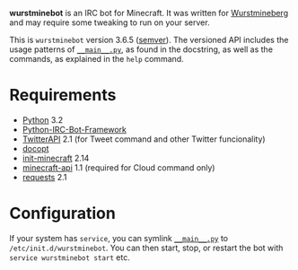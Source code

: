 **wurstminebot** is an IRC bot for Minecraft. It was written for [Wurstmineberg](http://wurstmineberg.de/) and may require some tweaking to run on your server.

This is `wurstminebot` version 3.6.5 ([semver](http://semver.org/)). The versioned API includes the usage patterns of [`__main__.py`](wurstminebot/__main__.py), as found in the docstring, as well as the commands, as explained in the `help` command.

Requirements
============

*   [Python](http://python.org/) 3.2
*   [Python-IRC-Bot-Framework](https://github.com/fenhl/Python-IRC-Bot-Framework)
*   [TwitterAPI](https://github.com/geduldig/TwitterAPI) 2.1 (for Tweet command and other Twitter funcionality)
*   [docopt](http://docopt.org/)
*   [init-minecraft](https://github.com/wurstmineberg/init-minecraft) 2.14
*   [minecraft-api](https://github.com/wurstmineberg/minecraft-api) 1.1 (required for Cloud command only)
*   [requests](http://www.python-requests.org/) 2.1

Configuration
=============

If your system has `service`, you can symlink [`__main__.py`](wurstminebot/__main__.py) to `/etc/init.d/wurstminebot`. You can then start, stop, or restart the bot with `service wurstminebot start` etc.
